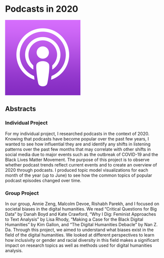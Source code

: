 # Podcasts in 2020
![podcast](images/podcasts.png)



## Abstracts
### Individual Project
For my individual project, I researched podcasts in the context of 2020. Knowing that podcasts have become popular over the past few years, I wanted to see how influential they are and identify any shifts in listening patterns over the past few months that may correlate with other shifts in social media due to major events such as the outbreak of COVID-19 and the Black Lives Matter Movement. The purpose of this project is to observe whether podcast trends reflect current events and to create an overview of 2020 through podcasts. I produced topic model visualizations for each month of the year (up to June) to see how the common topics of popular podcast episodes changed over time. 

### Group Project
In our group, Annie Zeng, Malcolm Devoe, Rishabh Parekh, and I focused on societal biases in the digital humanities. We read “Critical Questions for Big Data” by Danah Boyd and Kate Crawford, “Why I Dig: Feminist Approaches to Text Analysis” by Lisa Rhody, “Making a Case for the Black Digital Humanities” by Kim Gallon, and “The Digital Humanities Debacle” by Nan Z. Da. Through this project, we aimed to understand what biases exist in the field of the digital humanities. We looked at different perspectives to learn how inclusivity or gender and racial diversity in this field makes a significant impact on research topics as well as methods used for digital humanities analysis.

